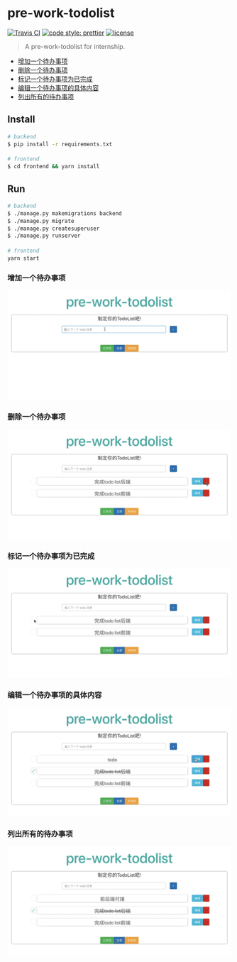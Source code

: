 # pre-work-todolist
[![Travis CI](https://travis-ci.com/ZYSzys/pre-work-todolist.svg?token=hDbx4fFbLLvMJQybMquv&branch=master)](https://travis-ci.com/ZYSzys/pre-work-todolist)
[![code style: prettier](https://img.shields.io/badge/code_style-prettier-ff69b4.svg?style=flat)](https://github.com/prettier/prettier)
[![license](https://img.shields.io/github/license/ZYSzys/pre-work-todolist.svg)](https://github.com/ZYSzys/pre-work-todolist/blob/master/LICENSE)

> A pre-work-todolist for internship.

- [增加一个待办事项](#增加一个待办事项)
- [删除一个待办事项](#删除一个待办事项)
- [标记一个待办事项为已完成](#标记一个待办事项为已完成)
- [编辑一个待办事项的具体内容](#编辑一个待办事项的具体内容)
- [列出所有的待办事项](#列出所有的待办事项)


## Install
```sh
# backend
$ pip install -r requirements.txt

# frontend
$ cd frontend && yarn install
```

## Run
```sh
# backend
$ ./manage.py makemigrations backend
$ ./manage.py migrate
$ ./manage.py createsuperuser
$ ./manage.py runserver

# frontend
yarn start
```


### 增加一个待办事项
![](/screenshot/1.gif)

### 删除一个待办事项
![](/screenshot/2.gif)

### 标记一个待办事项为已完成
![](/screenshot/3.gif)

### 编辑一个待办事项的具体内容
![](/screenshot/4.gif)

### 列出所有的待办事项
![](/screenshot/5.gif)
